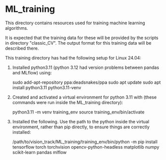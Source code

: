 # ML_training

This directory contains resources used for training machine learning algorithms.

It is expected that the training data for these will be provided by the scripts in directory "classic_CV". The output format for this training data will be described there.

This training directory has had the following setup for Linux 24.04:
1. Installed python3.11 (python 3.12 had version problems between pandas and MLflow) using:

    sudo add-apt-repository ppa:deadsnakes/ppa
    sudo apt update
    sudo apt install python3.11 python3.11-venv

2. Created and activated a virtual environment for python 3.11 with (these commands were run inside the ML_training directory):

    python3.11 -m venv training_env
    source training_env/bin/activate


3. Installed the following. Use the path to the python inside the virtual environment, rather than pip directly, to ensure things are correctly installed:

    /path/to/vision_track/ML_training/training_env/bin/python -m pip install tensorflow torch torchvision opencv-python-headless matplotlib numpy scikit-learn pandas mlflow